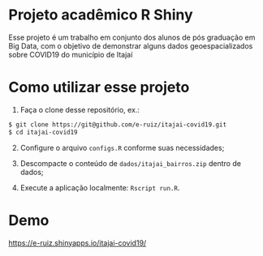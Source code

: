 # Projeto acadêmico R Shiny

Esse projeto é um trabalho em conjunto dos alunos de pós graduação em Big Data, com o objetivo de demonstrar alguns dados geoespacializados sobre COVID19 do município de Itajaí


# Como utilizar esse projeto

1. Faça o clone desse repositório, ex.: 
```bash
$ git clone https://git@github.com/e-ruiz/itajai-covid19.git 
$ cd itajai-covid19
```

2. Configure o arquivo `configs.R` conforme suas necessidades;

3. Descompacte o conteúdo de `dados/itajai_bairros.zip` dentro de dados;

3. Execute a aplicação localmente: `Rscript run.R`.


# Demo
https://e-ruiz.shinyapps.io/itajai-covid19/
